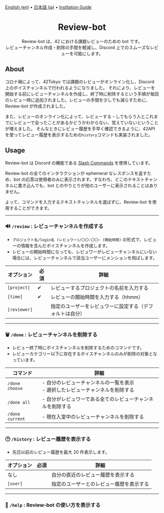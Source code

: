 [English (en)](README.md) • [日本語 (ja)](README_ja.md) • [Instllation Guide](INSTALL.md)

<h1 align="center"> Review-bot </h1>

<p align="center">
Review-bot は、42 における課題レビューのための bot です。<br>
レビューチャンネル作成・削除の手間を軽減し、Discord 上でのスムーズなレビューを可能にします。</p>

## About

コロナ禍によって、42Tokyo では課題のレビューがオンライン化し、Discord 上のボイスチャンネルで行われるようになりました。
それにより、レビューを開始する前にレビューチャンネルを作成し、終了時に削除するという手順が毎回のレビュー時に追加されました。レビューの手間を少しでも減らすために、Review-bot が作成されました。

また、レビューのオンライン化によって、レビューする・してもらう人とこれまでにレビューで会ったことがあるかどうかわからない、覚えていないということが増えました。
そんなときにレビュー履歴を手早く確認できるように、42API を使ってレビュー履歴を表示するための`history`コマンドも実装されました。

## Usage

Review-bot は Discord の機能である [Slash Commands](https://support.discord.com/hc/en-us/articles/1500000368501-Slash-Commands-FAQ) を使用しています。

Review-bot の全てのインタラクションが ephemeral なレスポンスを返すため、bot の応答は使用者のみに表示されます。すなわち、どこのテキストチャンネルに書き込んでも、bot とのやりとりが他のユーザーに表示されることはありません。

よって、コマンドを入力するテキストチャンネルを選ばずに、Review-bot を使用することができます。

<hr/>

### :loud_sound: `/review` : レビューチャンネルを作成する

-   `プロジェクト名/login名 (レビュワー)/〇〇:〇〇~ (開始時間)` の形式で、レビューの情報を含んだボイスチャンネルを作成します。
-   レビューの開始時間になっても、レビュワーがレビューチャンネルにいない場合には、レビューチャンネルで該当ユーザーにメンションを飛ばします。

| オプション   | 必須 | 詳細                                                     |
| ------------ | ---- | -------------------------------------------------------- |
| `[project]`  | ✔︎   | レビューするプロジェクトの名前を入力する                 |
| `[time]`     | ✔︎   | レビューの開始時間を入力する（hhmm）                     |
| `[reviewer]` |      | 指定のユーザーをレビュワーに設定する（デフォルトは自分） |

<hr/>

### ️:wastebasket: `/done` : レビューチャンネルを削除する

-   レビュー終了時にボイスチャンネルを削除するためのコマンドです。
-   レビューカテゴリー以下に存在するボイスチャンネルのみが削除の対象となっています。

| コマンド        | 詳細                                                                              |
| --------------- | --------------------------------------------------------------------------------- |
| `/done choose`  | - 自分のレビューチャンネルの一覧を表示<br> - 選択したレビューチャンネルを削除する |
| `/done all`     | - 自分がレビュワーである全てのレビューチャンネルを削除する                        |
| `/done current` | - 現在入室中のレビューチャンネルを削除する                                        |

<hr/>

### ️:clock2: `/history` : レビュー履歴を表示する

-   先日以前のレビュー履歴を最大 20 件表示します。

| オプション | 必須 | 詳細                                     |
| ---------- | ---- | ---------------------------------------- |
| なし       |      | 自分の直近のレビュー履歴を表示する       |
| `[user]`   |      | 指定のユーザーとのレビュー履歴を表示する |

<hr/>

### ️:mega: `/help` : Review-bot の使い方を表示する
